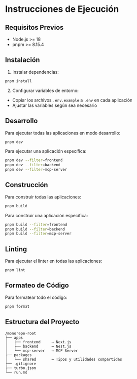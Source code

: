 # Instrucciones de Ejecución

## Requisitos Previos

- Node.js >= 18
- pnpm >= 8.15.4

## Instalación

1. Instalar dependencias:
```bash
pnpm install
```

2. Configurar variables de entorno:
- Copiar los archivos `.env.example` a `.env` en cada aplicación
- Ajustar las variables según sea necesario

## Desarrollo

Para ejecutar todas las aplicaciones en modo desarrollo:
```bash
pnpm dev
```

Para ejecutar una aplicación específica:
```bash
pnpm dev --filter=frontend
pnpm dev --filter=backend
pnpm dev --filter=mcp-server
```

## Construcción

Para construir todas las aplicaciones:
```bash
pnpm build
```

Para construir una aplicación específica:
```bash
pnpm build --filter=frontend
pnpm build --filter=backend
pnpm build --filter=mcp-server
```

## Linting

Para ejecutar el linter en todas las aplicaciones:
```bash
pnpm lint
```

## Formateo de Código

Para formatear todo el código:
```bash
pnpm format
```

## Estructura del Proyecto

```
/monorepo-root
├── apps
│   ├── frontend     → Next.js
│   ├── backend      → Nest.js
│   └── mcp-server   → MCP Server
├── packages
│   └── shared       → Tipos y utilidades compartidas
├── .gitignore
├── turbo.json
└── run.md
``` 